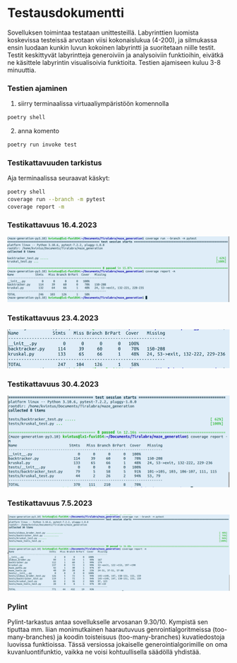 # Testausdokumentti

Sovelluksen toimintaa testataan unittesteillä. Labyrinttien luomista koskevissa testeissä arvotaan viisi kokonaislukua (4-200), ja silmukassa ensin luodaan kunkin luvun kokoinen labyrintti ja suoritetaan niille testit. Testit keskittyvät labyrintteja generoiviin ja analysoiviin funktioihin, eivätkä ne käsittele labyrintin visualisoivia funktioita. Testien ajamiseen kuluu 3-8 minuuttia.

### Testien ajaminen

1. siirry terminaalissa virtuaaliympäristöön komennolla 
```bash
poetry shell
```
2. anna komento 
```bash
poetry run invoke test
```

### Testikattavuuden tarkistus

Aja terminaalissa seuraavat käskyt:
```bash
poetry shell
coverage run --branch -m pytest
coverage report -m
```



### Testikattavuus 16.4.2023
![Testikattavuus 16.4.2023](https://github.com/KatjaKvintus/maze_generation/blob/main/dokumentaatio/Kuvat/Testikattavuus%202023-04-6.png)


### Testikattavuus 23.4.2023

![](https://github.com/KatjaKvintus/maze_generation/blob/main/dokumentaatio/Kuvat/Testikattavuus%202023-04-23.png)


### Testikattavuus 30.4.2023

![](https://github.com/KatjaKvintus/maze_generation/blob/main/dokumentaatio/Kuvat/Testikattavuus%202023-04-30.png)


### Testikattavuus 7.5.2023

![](https://github.com/KatjaKvintus/maze_generation/blob/main/dokumentaatio/Kuvat/Testikattavuus%202023-05-07.png
)

### Pylint

Pylint-tarkastus antaa sovellukselle arvosanan 9.30/10. Kympistä sen tiputtaa mm. liian monimutkainen haarautuvuus genrointialgoritmeissa (too-many-branches) ja koodin toisteisuus (too-many-branches) kuvatiedostoja luovissa funktioissa. Tässä versiossa jokaiselle generointialgorimille on oma kuvanluontifunktio, vaikka ne voisi kohtuullisella säädöllä yhdistää.

